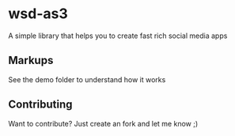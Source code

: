 wsd-as3
=============

A simple library that helps you to create fast rich social media apps

Markups
-------

See the demo folder to understand how it works


Contributing
------------

Want to contribute? Just create an fork and let me know ;)